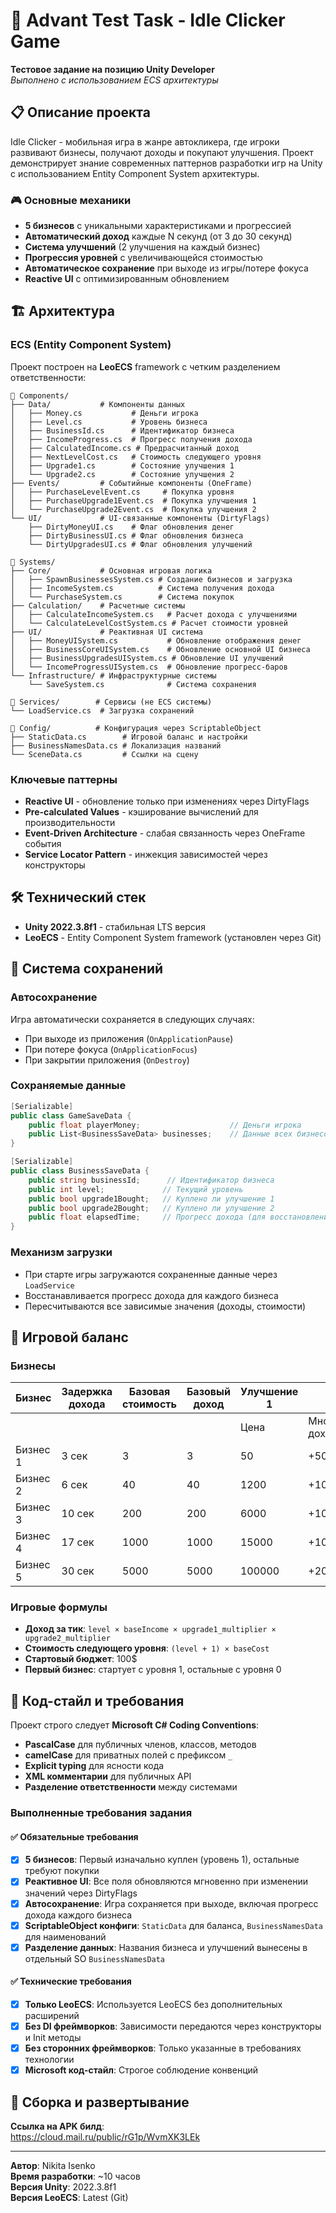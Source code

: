 # 🚀 Advant Test Task - Idle Clicker Game

**Тестовое задание на позицию Unity Developer**  
*Выполнено с использованием ECS архитектуры*

## 📋 Описание проекта

Idle Clicker - мобильная игра в жанре автокликера, где игроки развивают бизнесы, получают доходы и покупают улучшения. Проект демонстрирует знание современных паттернов разработки игр на Unity с использованием Entity Component System архитектуры.

### 🎮 Основные механики
- **5 бизнесов** с уникальными характеристиками и прогрессией
- **Автоматический доход** каждые N секунд (от 3 до 30 секунд)
- **Система улучшений** (2 улучшения на каждый бизнес)
- **Прогрессия уровней** с увеличивающейся стоимостью
- **Автоматическое сохранение** при выходе из игры/потере фокуса
- **Reactive UI** с оптимизированным обновлением

## 🏗️ Архитектура

### ECS (Entity Component System)
Проект построен на **LeoECS** framework с четким разделением ответственности:

```
📂 Components/
├── Data/           # Компоненты данных
│   ├── Money.cs           # Деньги игрока
│   ├── Level.cs           # Уровень бизнеса
│   ├── BusinessId.cs      # Идентификатор бизнеса
│   ├── IncomeProgress.cs  # Прогресс получения дохода
│   ├── CalculatedIncome.cs # Предрасчитанный доход
│   ├── NextLevelCost.cs   # Стоимость следующего уровня
│   ├── Upgrade1.cs        # Состояние улучшения 1
│   └── Upgrade2.cs        # Состояние улучшения 2
├── Events/         # Событийные компоненты (OneFrame)
│   ├── PurchaseLevelEvent.cs     # Покупка уровня
│   ├── PurchaseUpgrade1Event.cs  # Покупка улучшения 1
│   └── PurchaseUpgrade2Event.cs  # Покупка улучшения 2
└── UI/             # UI-связанные компоненты (DirtyFlags)
    ├── DirtyMoneyUI.cs    # Флаг обновления денег
    ├── DirtyBusinessUI.cs # Флаг обновления бизнеса
    └── DirtyUpgradesUI.cs # Флаг обновления улучшений

📂 Systems/
├── Core/           # Основная игровая логика
│   ├── SpawnBusinessesSystem.cs # Создание бизнесов и загрузка
│   ├── IncomeSystem.cs          # Система получения дохода
│   └── PurchaseSystem.cs        # Система покупок
├── Calculation/    # Расчетные системы
│   ├── CalculateIncomeSystem.cs   # Расчет дохода с улучшениями
│   └── CalculateLevelCostSystem.cs # Расчет стоимости уровней
├── UI/             # Реактивная UI система
│   ├── MoneyUISystem.cs           # Обновление отображения денег
│   ├── BusinessCoreUISystem.cs    # Обновление основной UI бизнеса
│   ├── BusinessUpgradesUISystem.cs # Обновление UI улучшений
│   └── IncomeProgressUISystem.cs  # Обновление прогресс-баров
└── Infrastructure/ # Инфраструктурные системы
    └── SaveSystem.cs              # Система сохранения

📂 Services/        # Сервисы (не ECS системы)
└── LoadService.cs  # Загрузка сохранений

📂 Config/          # Конфигурация через ScriptableObject
├── StaticData.cs        # Игровой баланс и настройки
├── BusinessNamesData.cs # Локализация названий
└── SceneData.cs         # Ссылки на сцену
```

### Ключевые паттерны
- **Reactive UI** - обновление только при изменениях через DirtyFlags
- **Pre-calculated Values** - кэширование вычислений для производительности
- **Event-Driven Architecture** - слабая связанность через OneFrame события
- **Service Locator Pattern** - инжекция зависимостей через конструкторы

## 🛠️ Технический стек

- **Unity 2022.3.8f1** - стабильная LTS версия
- **LeoECS** - Entity Component System framework (установлен через Git)

## 💾 Система сохранений

### Автосохранение
Игра автоматически сохраняется в следующих случаях:
- При выходе из приложения (`OnApplicationPause`)
- При потере фокуса (`OnApplicationFocus`) 
- При закрытии приложения (`OnDestroy`)

### Сохраняемые данные
```csharp
[Serializable]
public class GameSaveData {
    public float playerMoney;                    // Деньги игрока
    public List<BusinessSaveData> businesses;    // Данные всех бизнесов
}

[Serializable]
public class BusinessSaveData {
    public string businessId;      // Идентификатор бизнеса
    public int level;             // Текущий уровень
    public bool upgrade1Bought;   // Куплено ли улучшение 1
    public bool upgrade2Bought;   // Куплено ли улучшение 2
    public float elapsedTime;     // Прогресс дохода (для восстановления)
}
```

### Механизм загрузки
- При старте игры загружаются сохраненные данные через `LoadService`
- Восстанавливается прогресс дохода для каждого бизнеса
- Пересчитываются все зависимые значения (доходы, стоимости)

## 🎯 Игровой баланс

### Бизнесы

| Бизнес   | Задержка дохода | Базовая стоимость | Базовый доход | Улучшение 1 |                  | Улучшение 2 |                  |
| -------- | --------------- | ----------------- | ------------- | ----------- | ---------------- | ----------- | ---------------- |
|          |                 |                   |               | Цена        | Множитель дохода | Цена        | Множитель дохода |
| Бизнес 1 | 3 сек           | 3                 | 3             | 50          | +50%             | 400         | +100%            |
| Бизнес 2 | 6 сек           | 40                | 40            | 1200        | +100%            | 4000        | +200%            |
| Бизнес 3 | 10 сек          | 200               | 200           | 6000        | +100%            | 20000       | +150%            |
| Бизнес 4 | 17 сек          | 1000              | 1000          | 15000       | +100%            | 50000       | +200%            |
| Бизнес 5 | 30 сек          | 5000              | 5000          | 100000      | +200%            | 500000      | +400%            |

### Игровые формулы
- **Доход за тик**: `level × baseIncome × upgrade1_multiplier × upgrade2_multiplier`
- **Стоимость следующего уровня**: `(level + 1) × baseCost`
- **Стартовый бюджет**: 100$
- **Первый бизнес**: стартует с уровня 1, остальные с уровня 0

## 📝 Код-стайл и требования

Проект строго следует **Microsoft C# Coding Conventions**:
- **PascalCase** для публичных членов, классов, методов
- **camelCase** для приватных полей с префиксом `_`
- **Explicit typing** для ясности кода
- **XML комментарии** для публичных API
- **Разделение ответственности** между системами

### Выполненные требования задания

#### ✅ Обязательные требования
- [x] **5 бизнесов**: Первый изначально куплен (уровень 1), остальные требуют покупки
- [x] **Реактивное UI**: Все поля обновляются мгновенно при изменении значений через DirtyFlags
- [x] **Автосохранение**: Игра сохраняется при выходе, включая прогресс дохода каждого бизнеса
- [x] **ScriptableObject конфиги**: `StaticData` для баланса, `BusinessNamesData` для наименований
- [x] **Разделение данных**: Названия бизнеса и улучшений вынесены в отдельный SO `BusinessNamesData`

#### ✅ Технические требования
- [x] **Только LeoECS**: Используется LeoECS без дополнительных расширений
- [x] **Без DI фреймворков**: Зависимости передаются через конструкторы и Init методы
- [x] **Без сторонних фреймворков**: Только указанные в требованиях технологии
- [x] **Microsoft код-стайл**: Строгое соблюдение конвенций

## 📱 Сборка и развертывание

**Ссылка на APK билд**:  
https://cloud.mail.ru/public/rG1p/WvmXK3LEk

---

**Автор**: Nikita Isenko  
**Время разработки**: ~10 часов  
**Версия Unity**: 2022.3.8f1  
**Версия LeoECS**: Latest (Git) 


